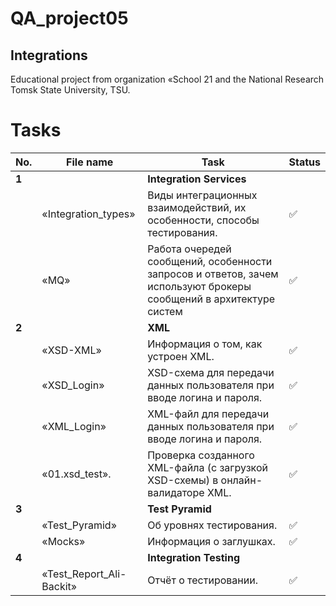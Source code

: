 # QA_project05
Integrations
 ---
Educational project from organization «School 21 and the National Research Tomsk State University, TSU.

<h1>Tasks</h1>

| No. | File name             | Task                                                                        | Status |
| --- | ----------------------| --------------------------------------------------------------------------- | ------ |
| **1** |                       | **Integration Services**                                                        |        |
|     | «Integration_types»   | Виды интеграционных взаимодействий, их особенности, способы тестирования.| ✅     |
|     | «MQ»               | Работа очередей сообщений, особенности запросов и ответов, зачем используют брокеры сообщений в архитектуре систем | ✅     |
| **2** |                     | **XML**                                      |        |
|     | «XSD-XML»                | Информация о том, как устроен XML. | ✅     |
|     | «XSD_Login»                | XSD-схема для передачи данных пользователя при вводе логина и пароля. | ✅     |
|     | «XML_Login»                | XML-файл для передачи данных пользователя при вводе логина и пароля. | ✅     |
|     | «01.xsd_test».                | Проверка созданного XML-файла (с загрузкой XSD-схемы) в онлайн-валидаторе XML. | ✅  |
| **3** |                     | **Test Pyramid**                                      |        |
|     | «Test_Pyramid»           |  Об уровнях тестирования. | ✅     |
|     | «Mocks»            | Информация о заглушках. | ✅     |
| **4** |                     | **Integration Testing**                                      |        |
|     | «Test_Report_Ali-Backit»          | Отчёт о тестировании. | ✅     |
